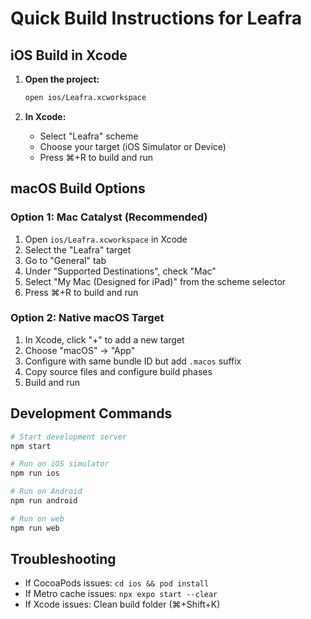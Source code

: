 # Quick Build Instructions for Leafra

## iOS Build in Xcode

1. **Open the project:**
   ```bash
   open ios/Leafra.xcworkspace
   ```

2. **In Xcode:**
   - Select "Leafra" scheme
   - Choose your target (iOS Simulator or Device)
   - Press ⌘+R to build and run

## macOS Build Options

### Option 1: Mac Catalyst (Recommended)
1. Open `ios/Leafra.xcworkspace` in Xcode
2. Select the "Leafra" target
3. Go to "General" tab
4. Under "Supported Destinations", check "Mac"
5. Select "My Mac (Designed for iPad)" from the scheme selector
6. Press ⌘+R to build and run

### Option 2: Native macOS Target
1. In Xcode, click "+" to add a new target
2. Choose "macOS" → "App"
3. Configure with same bundle ID but add `.macos` suffix
4. Copy source files and configure build phases
5. Build and run

## Development Commands

```bash
# Start development server
npm start

# Run on iOS simulator
npm run ios

# Run on Android
npm run android

# Run on web
npm run web
```

## Troubleshooting

- If CocoaPods issues: `cd ios && pod install`
- If Metro cache issues: `npx expo start --clear`
- If Xcode issues: Clean build folder (⌘+Shift+K) 